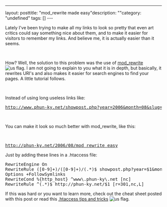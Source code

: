 --- 
layout: posttitle: "mod_rewrite made easy"description: ""category: "undefined" tags: [] --- <p>Lately I've been trying to make all my links to look so pretty that even art critics could say something nice about them, and to make it easier for visitors to remember my links. And believe me, it is actually easier than it seems.</p> <br/><p>How? Well, the solution to this problem was the use of <a href="http://en.wikipedia.org/wiki/Mod_rewrite">mod_rewrite</a> <img src="http://cdn.umedia.no/img/flag/us.png" alt="us flag"/>. I am not going to explain to you what it is in depth, but basically, it rewrites URI's and also makes it easier for search engines to find your pages. A little tutorial follows.</p> <br/><p>Instead of using long useless links like: <br/><pre class="brush: html">http://www.phun-ky.net/showpost.php?year=2006&month=08&slug=mod_rewrite_easy</pre><br/> <p>You can make it look so much better with mod_rewrite, like this:</p><br/> <pre class="brush: html">http://phun-ky.net/2006/08/mod_rewrite_easy</pre> <p>Just by adding these lines in a .htaccess file:</p> 
<pre class="brush: bash">
RewriteEngine On<br/>RewriteRule ([0-9]+)/([0-9]+)/(.*)$ showpost.php?year=$1&month=$2&slug=$3<br/>Options +FollowSymlinks<br/>RewriteCond %{http_host} ^www\.phun-ky\.net [nc]<br/>RewriteRule ^(.*)$ http://phun-ky.net/$1 [r=301,nc,L]
</pre><p>If this was hard or you want to learn more, check out the cheat sheet posted with this post or read this <a href="http://corz.org/serv/tricks/htaccess2.php">.htaccess tips and tricks</a> <img src="http://cdn.umedia.no/img/flag/us.png" alt="us flag"/>.</p>